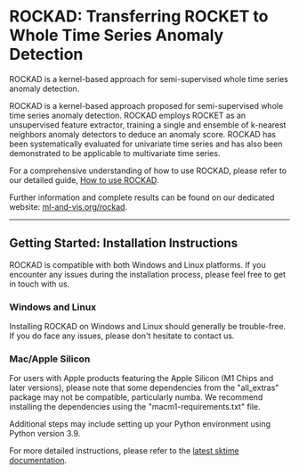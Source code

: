 # ROCKAD: Transferring ROCKET to Whole Time Series Anomaly Detection

ROCKAD is a kernel-based approach for semi-supervised whole time series anomaly detection. 

ROCKAD is a kernel-based approach proposed for semi-supervised whole time series anomaly detection. ROCKAD employs ROCKET as an unsupervised feature extractor, training a single and ensemble of k-nearest neighbors anomaly detectors to deduce an anomaly score. ROCKAD has been systematically evaluated for univariate time series and has also been demonstrated to be applicable to multivariate time series.


For a comprehensive understanding of how to use ROCKAD, please refer to our detailed guide, [How to use ROCKAD](./docs/How_to_use_ROCKAD.ipynb).

Further information and complete results can be found on our dedicated website: [ml-and-vis.org/rockad](https://ml-and-vis.org/rockad).

---

## Getting Started: Installation Instructions 

ROCKAD is compatible with both Windows and Linux platforms. If you encounter any issues during the installation process, please feel free to get in touch with us. 

### Windows and Linux 

Installing ROCKAD on Windows and Linux should generally be trouble-free. If you do face any issues, please don't hesitate to contact us. 

### Mac/Apple Silicon

For users with Apple products featuring the Apple Silicon (M1 Chips and later versions), please note that some dependencies from the "all_extras" package may not be compatible, particularly numba. We recommend installing the dependencies using the "macm1-requirements.txt" file.

Additional steps may include setting up your Python environment using Python version 3.9.

For more detailed instructions, please refer to the [latest sktime documentation](https://www.sktime.net/en/latest/installation.html).
